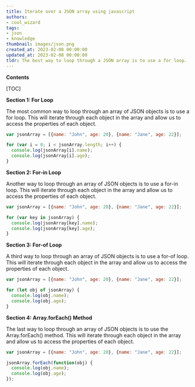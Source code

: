 ```yaml
---
title: Iterate over a JSON array using javascript
authors:
- cool_wizard
tags:
- json
- knowledge
thumbnail: images/json.png
created_at: 2023-02-08 00:00:00
updated_at: 2023-02-08 00:00:00
tldr: The best way to loop through a JSON array is to use a for loop.
---
```


**Contents**

[TOC]

**Section 1: For Loop**

The most common way to loop through an array of JSON objects is to use a for loop. This will iterate through each object in the array and allow us to access the properties of each object.

```javascript
var jsonArray = [{name: "John", age: 20}, {name: "Jane", age: 22}];

for (var i = 0; i < jsonArray.length; i++) {
  console.log(jsonArray[i].name);
  console.log(jsonArray[i].age);
}
```

**Section 2: For-in Loop**

Another way to loop through an array of JSON objects is to use a for-in loop. This will iterate through each object in the array and allow us to access the properties of each object.

```javascript
var jsonArray = [{name: "John", age: 20}, {name: "Jane", age: 22}];

for (var key in jsonArray) {
  console.log(jsonArray[key].name);
  console.log(jsonArray[key].age);
}
```

**Section 3: For-of Loop**

A third way to loop through an array of JSON objects is to use a for-of loop. This will iterate through each object in the array and allow us to access the properties of each object.

```javascript
var jsonArray = [{name: "John", age: 20}, {name: "Jane", age: 22}];

for (let obj of jsonArray) {
  console.log(obj.name);
  console.log(obj.age);
}
```

**Section 4: Array.forEach() Method**

The last way to loop through an array of JSON objects is to use the Array.forEach() method. This will iterate through each object in the array and allow us to access the properties of each object.

```javascript
var jsonArray = [{name: "John", age: 20}, {name: "Jane", age: 22}];

jsonArray.forEach(function(obj) {
  console.log(obj.name);
  console.log(obj.age);
});
```
